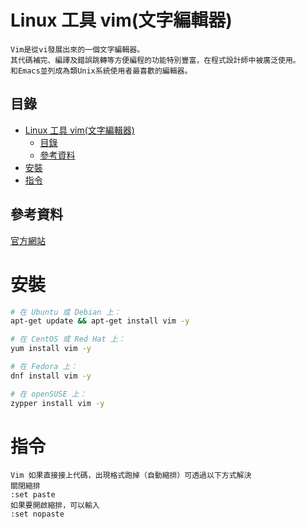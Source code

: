 # Linux 工具 vim(文字編輯器)

```
Vim是從vi發展出來的一個文字編輯器。
其代碼補完、編譯及錯誤跳轉等方便編程的功能特別豐富，在程式設計師中被廣泛使用。
和Emacs並列成為類Unix系統使用者最喜歡的編輯器。
```

## 目錄

- [Linux 工具 vim(文字編輯器)](#linux-工具-vim文字編輯器)
	- [目錄](#目錄)
	- [參考資料](#參考資料)
- [安裝](#安裝)
- [指令](#指令)

## 參考資料

[官方網站](https://www.vim.org/)

# 安裝

```bash
# 在 Ubuntu 或 Debian 上：
apt-get update && apt-get install vim -y

# 在 CentOS 或 Red Hat 上：
yum install vim -y

# 在 Fedora 上：
dnf install vim -y

# 在 openSUSE 上：
zypper install vim -y
```

# 指令

```
Vim 如果直接接上代碼，出現格式跑掉（自動縮排）可透過以下方式解決
關閉縮排
:set paste
如果要開啟縮排，可以輸入
:set nopaste
```

